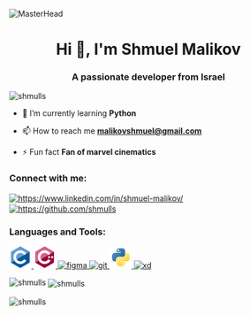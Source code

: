 ![MasterHead](https://user-images.githubusercontent.com/80007339/164998624-488b6e8d-b4c8-4d32-952e-e73834e0623f.gif)
<h1 align="center">Hi 👋, I'm Shmuel Malikov</h1>
<h3 align="center">A passionate developer from Israel</h3>

<p align="left"> <img src="https://komarev.com/ghpvc/?username=shmulls&label=Profile%20views&color=0e75b6&style=flat" alt="shmulls" /> </p>

- 🌱 I’m currently learning **Python**

- 📫 How to reach me **malikovshmuel@gmail.com**

- ⚡ Fun fact **Fan of marvel cinematics**

<h3 align="left">Connect with me:</h3>
<p align="left">
<a href="https://www.linkedin.com/in/shmuel-malikov/" target="blank"><img align="center" src="https://raw.githubusercontent.com/rahuldkjain/github-profile-readme-generator/master/src/images/icons/Social/linked-in-alt.svg" alt="https://www.linkedin.com/in/shmuel-malikov/" height="30" width="40" /></a>
<a href="https://fb.com/https://github.com/shmulls" target="blank"><img align="center" src="https://raw.githubusercontent.com/rahuldkjain/github-profile-readme-generator/master/src/images/icons/Social/facebook.svg" alt="https://github.com/shmulls" height="30" width="40" /></a>
</p>

<h3 align="left">Languages and Tools:</h3>
<p align="left"> <a href="https://www.cprogramming.com/" target="_blank" rel="noreferrer"> <img src="https://raw.githubusercontent.com/devicons/devicon/master/icons/c/c-original.svg" alt="c" width="40" height="40"/> </a> <a href="https://www.w3schools.com/cpp/" target="_blank" rel="noreferrer"> <img src="https://raw.githubusercontent.com/devicons/devicon/master/icons/cplusplus/cplusplus-original.svg" alt="cplusplus" width="40" height="40"/> </a> <a href="https://www.figma.com/" target="_blank" rel="noreferrer"> <img src="https://www.vectorlogo.zone/logos/figma/figma-icon.svg" alt="figma" width="40" height="40"/> </a> <a href="https://git-scm.com/" target="_blank" rel="noreferrer"> <img src="https://www.vectorlogo.zone/logos/git-scm/git-scm-icon.svg" alt="git" width="40" height="40"/> </a> <a href="https://www.python.org" target="_blank" rel="noreferrer"> <img src="https://raw.githubusercontent.com/devicons/devicon/master/icons/python/python-original.svg" alt="python" width="40" height="40"/> </a> <a href="https://www.adobe.com/products/xd.html" target="_blank" rel="noreferrer"> <img src="https://cdn.worldvectorlogo.com/logos/adobe-xd.svg" alt="xd" width="40" height="40"/> </a> </p>

<p><img align="left" src="https://github-readme-stats.vercel.app/api/top-langs?username=shmulls&show_icons=true&locale=en&layout=compact" alt="shmulls" /></p>

<p>&nbsp;<img align="center" src="https://github-readme-stats.vercel.app/api?username=shmulls&show_icons=true&locale=en" alt="shmulls" /></p>

<p><img align="center" src="https://github-readme-streak-stats.herokuapp.com/?user=shmulls&" alt="shmulls" /></p>
